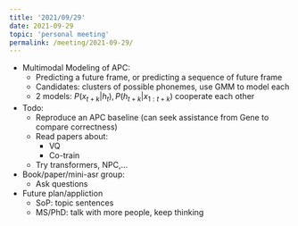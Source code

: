 ```yaml
---
title: '2021/09/29'
date: 2021-09-29
topic: 'personal meeting'
permalink: /meeting/2021-09-29/
---
```


+ Multimodal Modeling of APC:
  + Predicting a future frame, or predicting a sequence of future frame
  + Candidates: clusters of possible phonemes, use GMM to model each
  + 2 models: $P(x_{t+k}|h_t), P(h_{t+k}|x_{1:t+k})$ cooperate each other
+ Todo:
  + Reproduce an APC baseline (can seek assistance from Gene to compare correctness)
  + Read papers about:
    + VQ
    + Co-train
  + Try transformers, NPC,...
+ Book/paper/mini-asr group:
  + Ask questions
+ Future plan/appliction
  + SoP: topic sentences
  + MS/PhD: talk with more people, keep thinking
